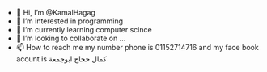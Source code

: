 - 👋 Hi, I’m @KamalHagag
- 👀 I’m interested in programming
- 🌱 I’m currently learning computer scince 
- 💞️ I’m looking to collaborate on ...
- 📫 How to reach me my number phone is 01152714716  and my face book acount is كمال حجاج ابوجمعة

<!---
KamalHagag/KamalHagag is a ✨ special ✨ repository because its `README.md` (this file) appears on your GitHub profile.
You can click the Preview link to take a look at your changes.
--->
